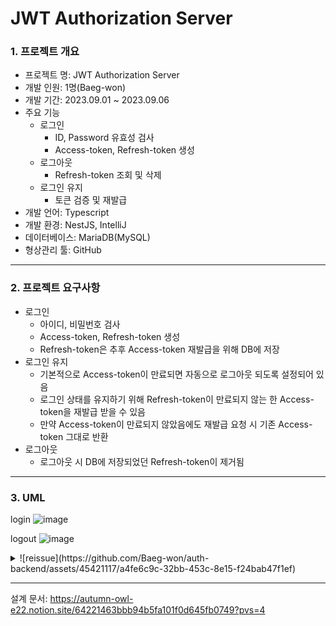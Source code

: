 # JWT Authorization Server

### 1. 프로젝트 개요
- 프로젝트 명: JWT Authorization Server
- 개발 인원: 1명(Baeg-won)
- 개발 기간: 2023.09.01 ~ 2023.09.06
- 주요 기능
  - 로그인
    - ID, Password 유효성 검사
    - Access-token, Refresh-token 생성
  - 로그아웃
    - Refresh-token 조회 및 삭제
  - 로그인 유지
    - 토큰 검증 및 재발급
- 개발 언어: Typescript
- 개발 환경: NestJS, IntelliJ
- 데이터베이스: MariaDB(MySQL)
- 형상관리 툴: GitHub

<hr>

### 2. 프로젝트 요구사항
- 로그인
  - 아이디, 비밀번호 검사
  - Access-token, Refresh-token 생성
  - Refresh-token은 추후 Access-token 재발급을 위해 DB에 저장
- 로그인 유지
  - 기본적으로 Access-token이 만료되면 자동으로 로그아웃 되도록 설정되어 있음
  - 로그인 상태를 유지하기 위해 Refresh-token이 만료되지 않는 한 Access-token을 재발급 받을 수 있음
  - 만약 Access-token이 만료되지 않았음에도 재발급 요청 시 기존 Access-token 그대로 반환
- 로그아웃
  - 로그아웃 시 DB에 저장되었던 Refresh-token이 제거됨

<hr>

### 3. UML
login
![image](https://github.com/Baeg-won/auth-backend/assets/45421117/f83dc212-9e35-4323-9b62-3c9ef7e2c04e)

logout
![image](https://github.com/Baeg-won/auth-backend/assets/45421117/78f97839-f3fb-4cb3-800b-2cc1343cff62)
  
<details>
  <summary>
    ![reissue](https://github.com/Baeg-won/auth-backend/assets/45421117/a4fe6c9c-32bb-453c-8e15-f24bab47f1ef)
  </summary>
</details>

<hr>

설계 문서:
https://autumn-owl-e22.notion.site/64221463bbb94b5fa101f0d645fb0749?pvs=4

